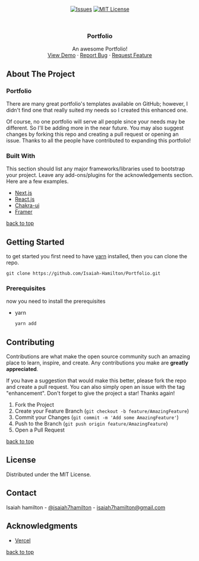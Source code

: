 <div id="top"></div>

<div align="center">
  
  [![Issues][issues-shield]][issues-url]
  [![MIT License][license-shield]][license-url]
</div>

<br />
<div align="center">

  <h3 align="center">Portfolio</h3>

  <p align="center">
    An awesome Portfolio!
    <br />
    <a href="https://isaiah-hamilton.com">View Demo</a>
    ·
    <a href="https://github.com/Isaiah-Hamilton/Portfolio/issues">Report Bug</a>
    ·
    <a href="https://github.com/Isaiah-Hamilton/Portfolio/issues">Request Feature</a>
  </p>
</div>

<!-- ABOUT THE PROJECT -->
## About The Project

### Portfolio

There are many great portfolio's templates available on GitHub; however, I didn't find one that really suited my needs so I created this enhanced one.

Of course, no one portfolio will serve all people since your needs may be different. So I'll be adding more in the near future. You may also suggest changes by forking this repo and creating a pull request or opening an issue. Thanks to all the people have contributed to expanding this portfolio!

### Built With

This section should list any major frameworks/libraries used to bootstrap your project. Leave any add-ons/plugins for the acknowledgements section. Here are a few examples.

* [Next.js](https://nextjs.org/)
* [React.js](https://reactjs.org/)
* [Chakra-ui](https://chakra-ui.com/)
* [Framer](https://www.framer.com/motion/)

<p align="left"><a href="#top">back to top</a></p>



<!-- GETTING STARTED -->
## Getting Started

to get started you first need to have [yarn](https://yarnpkg.com/) installed, then you can clone the repo.
```ssh
git clone https://github.com/Isaiah-Hamilton/Portfolio.git
```

### Prerequisites

now you need to install the prerequisites
* yarn
  ```sh
  yarn add
  ```

<!-- CONTRIBUTING -->
## Contributing

Contributions are what make the open source community such an amazing place to learn, inspire, and create. Any contributions you make are **greatly appreciated**.

If you have a suggestion that would make this better, please fork the repo and create a pull request. You can also simply open an issue with the tag "enhancement".
Don't forget to give the project a star! Thanks again!

1. Fork the Project
2. Create your Feature Branch (`git checkout -b feature/AmazingFeature`)
3. Commit your Changes (`git commit -m 'Add some AmazingFeature'`)
4. Push to the Branch (`git push origin feature/AmazingFeature`)
5. Open a Pull Request

<p align="left"><a href="#top">back to top</a></p>

<!-- LICENSE -->
## License

Distributed under the MIT License.

<!-- CONTACT -->
## Contact

Isaiah hamilton - [@isaiah7hamilton](https://twitter.com/isaiah7hamilton) - isaiah7hamilton@gmail.com

<!-- ACKNOWLEDGMENTS -->
## Acknowledgments

* [Vercel](https://vercel.com/)

<p align="left"><a href="#top">back to top</a></p>

[issues-shield]: https://img.shields.io/github/issues/othneildrew/Best-README-Template.svg?style=for-the-badge
[issues-url]: https://github.com/Isaiah-Hamilton/Portfolio/issues
[license-shield]: https://img.shields.io/github/license/othneildrew/Best-README-Template.svg?style=for-the-badge
[license-url]: https://github.com/othneildrew/Best-README-Template/blob/master/LICENSE.txt

